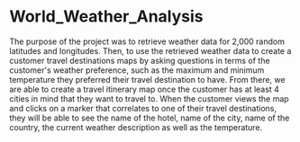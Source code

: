 # World_Weather_Analysis

The purpose of the project was to retrieve weather data for 2,000 random latitudes and longitudes. Then, to use the retrieved weather data to create a customer travel destinations maps by asking questions in terms of the customer's weather preference, such as the maximum and minimum temperature they preferred their travel destination to have. From there, we are able to create a travel itinerary map once the customer has at least 4 cities in mind that they want to travel to. When the customer views the map and clicks on a marker that correlates to one of their travel destinations, they will be able to see the name of the hotel, name of the city, name of the country, the current weather description as well as the temperature. 
